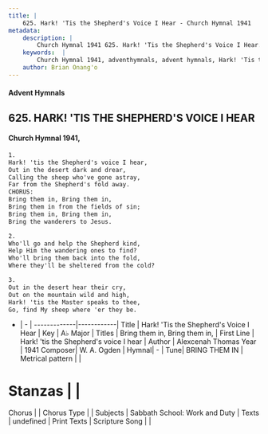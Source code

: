 ```yaml
---
title: |
    625. Hark! 'Tis the Shepherd's Voice I Hear - Church Hymnal 1941
metadata:
    description: |
        Church Hymnal 1941 625. Hark! 'Tis the Shepherd's Voice I Hear.  Hark! 'tis the Shepherd's voice I hear, Out in the desert dark and drear, Calling the sheep who've gone astray, Far from the Shepherd's fold away. CHORUS: Bring them in, Bring them in, Bring them in from the fields of sin; Bring them in, Bring them in, Bring the wanderers to Jesus. 
    keywords:  |
        Church Hymnal 1941, adventhymnals, advent hymnals, Hark! 'Tis the Shepherd's Voice I Hear, Hark! 'tis the Shepherd's voice I hear. Bring them in, Bring them in,
    author: Brian Onang'o
---
```


#### Advent Hymnals
## 625. HARK! 'TIS THE SHEPHERD'S VOICE I HEAR
####  Church Hymnal 1941,

```txt
1.
Hark! 'tis the Shepherd's voice I hear,
Out in the desert dark and drear,
Calling the sheep who've gone astray,
Far from the Shepherd's fold away.
CHORUS:
Bring them in, Bring them in,
Bring them in from the fields of sin;
Bring them in, Bring them in,
Bring the wanderers to Jesus.

2.
Who'll go and help the Shepherd kind,
Help Him the wandering ones to find?
Who'll bring them back into the fold,
Where they'll be sheltered from the cold?

3.
Out in the desert hear their cry,
Out on the mountain wild and high,
Hark! 'tis the Master speaks to thee,
Go, find My sheep where 'er they be.

```

- |   -  |
-------------|------------|
Title | Hark! 'Tis the Shepherd's Voice I Hear |
Key | A♭ Major |
Titles | Bring them in, Bring them in, |
First Line | Hark! 'tis the Shepherd's voice I hear |
Author | Alexcenah Thomas
Year | 1941
Composer| W. A. Ogden |
Hymnal|  - |
Tune| BRING THEM IN |
Metrical pattern | |
# Stanzas |  |
Chorus |  |
Chorus Type |  |
Subjects | Sabbath School: Work and Duty |
Texts | undefined |
Print Texts | 
Scripture Song |  |
    
